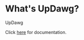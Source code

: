 # What's UpDawg?
UpDawg

Click [here](https://www.notion.so/raghavdonakanti/Software-Engineering-Project-3-Team-15-943f574729234330b93aedd71933259c?pvs=4) for documentation.
